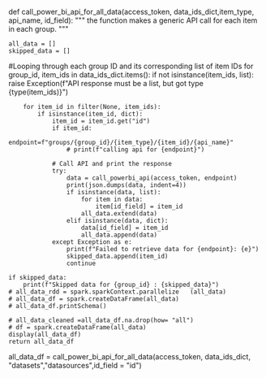 def call_power_bi_api_for_all_data(access_token, data_ids_dict,item_type, api_name, id_field):
    """
    the function makes a generic API call for each item in each group.
    """
    
    all_data = []
    skipped_data = []

#Looping through each group ID and its corresponding list of item IDs
    for group_id, item_ids in data_ids_dict.items():
        if not isinstance(item_ids, list):
            raise Exception(f"API response must be a list, but got type {type(item_ids)}")
            

        for item_id in filter(None, item_ids):
            if isinstance(item_id, dict):
                item_id = item_id.get("id")
                if item_id:
                    endpoint=f"groups/{group_id}/{item_type}/{item_id}/{api_name}"
                    # print(f"calling api for {endpoint}")

                # Call API and print the response
                try: 
                    data = call_powerbi_api(access_token, endpoint)
                    print(json.dumps(data, indent=4))
                    if isinstance(data, list):
                        for item in data:
                            item[id_field] = item_id
                        all_data.extend(data)
                    elif isinstance(data, dict):
                        data[id_field] = item_id
                        all_data.append(data)
                except Exception as e:
                    print(f"Failed to retrieve data for {endpoint}: {e}")
                    skipped_data.append(item_id)
                    continue

    if skipped_data:
        print(f"Skipped data for {group_id} : {skipped_data}")
    # all_data_rdd = spark.sparkContext.parallelize   (all_data)
    # all_data_df = spark.createDataFrame(all_data)
    # all_data_df.printSchema()

    # all_data_cleaned =all_data_df.na.drop(how= "all")
    # df = spark.createDataFrame(all_data)
    display(all_data_df)
    return all_data_df
all_data_df = call_power_bi_api_for_all_data(access_token, data_ids_dict, "datasets","datasources",id_field = "id")
